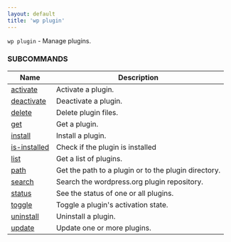 ```yaml
---
layout: default
title: 'wp plugin'
---
```


`wp plugin` - Manage plugins.



### SUBCOMMANDS

<table>
	<thead>
	<tr>
		<th>Name</th>
		<th>Description</th>
	</tr>
	</thead>
	<tbody>
		<tr>
			<td><a href="/commands/plugin/activate/">activate</a></td>
			<td>Activate a plugin.</td>
		</tr>
		<tr>
			<td><a href="/commands/plugin/deactivate/">deactivate</a></td>
			<td>Deactivate a plugin.</td>
		</tr>
		<tr>
			<td><a href="/commands/plugin/delete/">delete</a></td>
			<td>Delete plugin files.</td>
		</tr>
		<tr>
			<td><a href="/commands/plugin/get/">get</a></td>
			<td>Get a plugin.</td>
		</tr>
		<tr>
			<td><a href="/commands/plugin/install/">install</a></td>
			<td>Install a plugin.</td>
		</tr>
		<tr>
			<td><a href="/commands/plugin/is-installed/">is-installed</a></td>
			<td>Check if the plugin is installed</td>
		</tr>
		<tr>
			<td><a href="/commands/plugin/list/">list</a></td>
			<td>Get a list of plugins.</td>
		</tr>
		<tr>
			<td><a href="/commands/plugin/path/">path</a></td>
			<td>Get the path to a plugin or to the plugin directory.</td>
		</tr>
		<tr>
			<td><a href="/commands/plugin/search/">search</a></td>
			<td>Search the wordpress.org plugin repository.</td>
		</tr>
		<tr>
			<td><a href="/commands/plugin/status/">status</a></td>
			<td>See the status of one or all plugins.</td>
		</tr>
		<tr>
			<td><a href="/commands/plugin/toggle/">toggle</a></td>
			<td>Toggle a plugin's activation state.</td>
		</tr>
		<tr>
			<td><a href="/commands/plugin/uninstall/">uninstall</a></td>
			<td>Uninstall a plugin.</td>
		</tr>
		<tr>
			<td><a href="/commands/plugin/update/">update</a></td>
			<td>Update one or more plugins.</td>
		</tr>
	</tbody>
</table>

